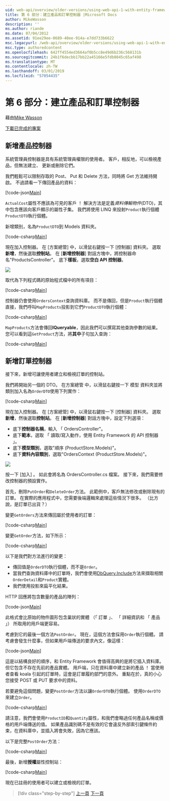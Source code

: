 ```yaml
---
uid: web-api/overview/older-versions/using-web-api-1-with-entity-framework-5/using-web-api-with-entity-framework-part-6
title: 第 6 部分：建立產品和訂單控制器 |Microsoft Docs
author: MikeWasson
description: ''
ms.author: riande
ms.date: 07/04/2012
ms.assetid: 91ee29ee-0689-40ee-914a-e7dd733b6622
msc.legacyurl: /web-api/overview/older-versions/using-web-api-1-with-entity-framework-5/using-web-api-with-entity-framework-part-6
msc.type: authoredcontent
ms.openlocfilehash: 642ff4554ed3664af0b5cc8e49d6b236c568131b
ms.sourcegitcommit: 24b1f6decbb17bb22a45166e5fdb0845c65af498
ms.translationtype: MT
ms.contentlocale: zh-TW
ms.lasthandoff: 03/01/2019
ms.locfileid: "57054435"
---
```

<a name="part-6-creating-product-and-order-controllers"></a>第 6 部分：建立產品和訂單控制器
====================
藉由[Mike Wasson](https://github.com/MikeWasson)

[下載已完成的專案](http://code.msdn.microsoft.com/ASP-NET-Web-API-with-afa30545)

## <a name="add-a-products-controller"></a>新增產品控制器

系統管理員控制器是具有系統管理員權限的使用者。 客戶，相反地，可以檢視產品，但無法建立、 更新或刪除它們。

我們輕鬆可以限制存取的 Post、 Put 和 Delete 方法，同時將 Get 方法維持開啟。 不過請看一下傳回產品的資料：

[!code-json[Main](using-web-api-with-entity-framework-part-6/samples/sample1.json?highlight=1)]

`ActualCost`屬性不應該為可見的客戶 ！ 解決方法是定義*資料傳輸物件*(DTO)，其中包含應該向客戶顯示的屬性子集。 我們將使用 LINQ 來投射`Product`執行個體`ProductDTO`執行個體。

新增類別，名為`ProductDTO`到 Models 資料夾。

[!code-csharp[Main](using-web-api-with-entity-framework-part-6/samples/sample2.cs)]

現在加入控制器。 在 [方案總管] 中，以滑鼠右鍵按一下 [控制器] 資料夾。 選取 **新增**，然後選取**控制站**。 在 [**新增控制器**] 對話方塊中，將控制器命名&quot;ProductsController&quot;。 底下**樣板**，選取**空白 API 控制器**。

![](using-web-api-with-entity-framework-part-6/_static/image1.png)

取代為下列程式碼的原始程式檔中的所有項目：

[!code-csharp[Main](using-web-api-with-entity-framework-part-6/samples/sample3.cs)]

控制器仍會使用`OrdersContext`查詢資料庫。 而不是傳回，但是`Product`執行個體直接，我們呼叫`MapProducts`投影到它們`ProductDTO`執行個體：

[!code-csharp[Main](using-web-api-with-entity-framework-part-6/samples/sample4.cs?highlight=1)]

`MapProducts`方法會傳回**IQueryable**，因此我們可以撰寫其他查詢參數的結果。 您可以看到這`GetProduct`方法，將**其中**子句加入查詢：

[!code-csharp[Main](using-web-api-with-entity-framework-part-6/samples/sample5.cs?highlight=2)]

## <a name="add-an-orders-controller"></a>新增訂單控制器

接下來，新增可讓使用者建立和檢視訂單的控制站。

我們將開始另一個的 DTO。 在方案總管 中，以滑鼠右鍵按一下 模型 資料夾並將類別加入名為`OrderDTO`使用下列實作：

[!code-csharp[Main](using-web-api-with-entity-framework-part-6/samples/sample6.cs)]

現在加入控制器。 在 [方案總管] 中，以滑鼠右鍵按一下 [控制器] 資料夾。 選取 **新增**，然後選取**控制站**。 在 [**新增控制器**] 對話方塊中，設定下列選項：

- 底下**控制器名稱**，輸入 「 OrdersController"。
- 底下**範本**，選取 「 讀取/寫入動作，使用 Entity Framework 的 API 控制器 」。
- 底下**模型類別**，選取&quot;順序 (ProductStore.Models)&quot;。
- 底下**資料內容類別**，選取&quot;OrdersContext (ProductStore.Models)&quot;。

![](using-web-api-with-entity-framework-part-6/_static/image2.png)

按一下 [加入] 。 如此會將名為 OrdersController.cs 檔案。 接下來，我們需要修改控制器的預設實作。

首先，刪除`PutOrder`和`DeleteOrder`方法。 此範例中，客戶無法修改或刪除現有的訂單。 在實際的應用程式中，您需要後端邏輯來處理這些情況下很多。 （比方說，是訂單已出貨？）

變更`GetOrders`方法來傳回屬於使用者的訂單：

[!code-csharp[Main](using-web-api-with-entity-framework-part-6/samples/sample7.cs)]

變更`GetOrder`方法，如下所示：

[!code-csharp[Main](using-web-api-with-entity-framework-part-6/samples/sample8.cs)]

以下是我們對方法進行的變更：

- 傳回值是`OrderDTO`執行個體，而不是`Order`。
- 當我們查詢資料庫中的訂單時，我們會使用[DbQuery.Include](https://msdn.microsoft.com/library/gg696395)方法來擷取相關`OrderDetail`和`Product`實體。
- 我們使用投影來扁平化結果。

HTTP 回應將包含數量的產品的陣列：

[!code-json[Main](using-web-api-with-entity-framework-part-6/samples/sample9.json)]

此格式會比原始的物件圖形包含巢狀的實體 （「 訂單 」、 「 詳細資訊和 「 產品 」） 所取用的用戶端更容易。

考慮到它的最後一個方法`PostOrder`。 現在，這個方法會採用`Order`執行個體。 請考慮會發生什麼事，但如果用戶端傳送的要求內文，像這樣：

[!code-json[Main](using-web-api-with-entity-framework-part-6/samples/sample10.json)]

這是以結構良好的順序，和 Entity Framework 會值得高興的是將它插入資料庫。 但它包含不存在先前的產品實體。 用戶端，只在資料庫中建立新的產品 ！ 當使用者查看 koala 引起的訂單時，這會是訂單履約部門的意外。 重點在於，真的小心您接受 POST 或 PUT 要求中的資料。

若要避免這個問題，變更`PostOrder`方法以讓`OrderDTO`執行個體。 使用`OrderDTO`來建立`Order`。

[!code-csharp[Main](using-web-api-with-entity-framework-part-6/samples/sample11.cs)]

請注意，我們會使用`ProductID`和`Quantity`屬性，和我們會略過任何產品名稱或價格的用戶端傳送的值。 如果產品識別碼不是有效的它會違反外部索引鍵條件約束，在資料庫中，並插入將會失敗，因為它應該。

以下是完整`PostOrder`方法：

[!code-csharp[Main](using-web-api-with-entity-framework-part-6/samples/sample12.cs)]

最後，新增**授權**屬性控制站：

[!code-csharp[Main](using-web-api-with-entity-framework-part-6/samples/sample13.cs)]

現在已註冊的使用者可以建立或檢視的訂單。

> [!div class="step-by-step"]
> [上一頁](using-web-api-with-entity-framework-part-5.md)
> [下一頁](using-web-api-with-entity-framework-part-7.md)
